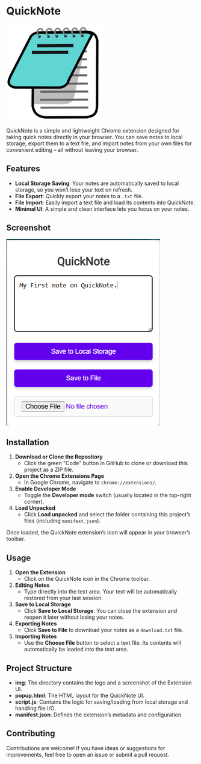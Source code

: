 # QuickNote 
![QuickNote Logo](https://github.com/hk151109/QuickNote/blob/main/img/256px-Icon-notepad.svg.png)

QuickNote is a simple and lightweight Chrome extension designed for taking quick notes directly in your browser. You can save notes to local storage, export them to a text file, and import notes from your own files for convenient editing – all without leaving your browser.

## Features

- **Local Storage Saving**: Your notes are automatically saved to local storage, so you won’t lose your text on refresh.
- **File Export**: Quickly export your notes to a `.txt` file.
- **File Import**: Easily import a text file and load its contents into QuickNote.
- **Minimal UI**: A simple and clean interface lets you focus on your notes.

## Screenshot

![QuickNote Screenshot](https://github.com/hk151109/QuickNote/blob/main/img/UI_SS.png)

## Installation

1. **Download or Clone the Repository**  
   - Click the green "Code" button in GitHub to clone or download this project as a ZIP file.
2. **Open the Chrome Extensions Page**  
   - In Google Chrome, navigate to `chrome://extensions/`.
3. **Enable Developer Mode**  
   - Toggle the **Developer mode** switch (usually located in the top-right corner).
4. **Load Unpacked**  
   - Click **Load unpacked** and select the folder containing this project’s files (including `manifest.json`).

Once loaded, the QuickNote extension’s icon will appear in your browser’s toolbar.

## Usage

1. **Open the Extension**  
   - Click on the QuickNote icon in the Chrome toolbar.  
2. **Editing Notes**  
   - Type directly into the text area. Your text will be automatically restored from your last session.
3. **Save to Local Storage**  
   - Click **Save to Local Storage**. You can close the extension and reopen it later without losing your notes.
4. **Exporting Notes**  
   - Click **Save to File** to download your notes as a `download.txt` file.
5. **Importing Notes**  
   - Use the **Choose File** button to select a text file. Its contents will automatically be loaded into the text area.

## Project Structure

- **img**: The directory contains the logo and a screenshot of the Extension UI.
- **popup.html**: The HTML layout for the QuickNote UI.
- **script.js**: Contains the logic for saving/loading from local storage and handling file I/O.
- **manifest.json**: Defines the extension’s metadata and configuration.

## Contributing

Contributions are welcome! If you have ideas or suggestions for improvements, feel free to open an issue or submit a pull request.
